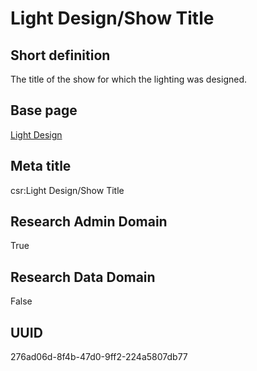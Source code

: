 # Light Design/Show Title
## Short definition
The title of the show for which the lighting was designed.
## Base page
[Light Design](https://github.com/EuroCRIS/CASRAI-Dictionairies/blob/main/Objects/Light%20Design.md)
## Meta title
csr:Light Design/Show Title
## Research Admin Domain
True
## Research Data Domain
False
## UUID
276ad06d-8f4b-47d0-9ff2-224a5807db77
